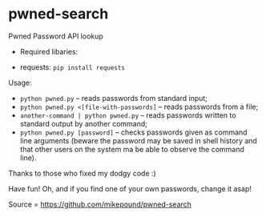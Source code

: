 # pwned-search
Pwned Password API lookup

- Required libaries:

* requests: `pip install requests`

Usage:

* `python pwned.py` – reads passwords from standard input;
* `python pwned.py <[file-with-passwords]` – reads passwords from
  a file;
* `another-command | python pwned.py` – reads
  passwords written to standard output by another command;
* `python pwned.py [password]` – checks passwords given as command line
  arguments (beware the password may be saved in shell history and that
  other users on the system ma be able to observe the command line).

Thanks to those who fixed my dodgy code :)

Have fun! Oh, and if you find one of your own passwords, change it asap!


Source = https://github.com/mikepound/pwned-search

